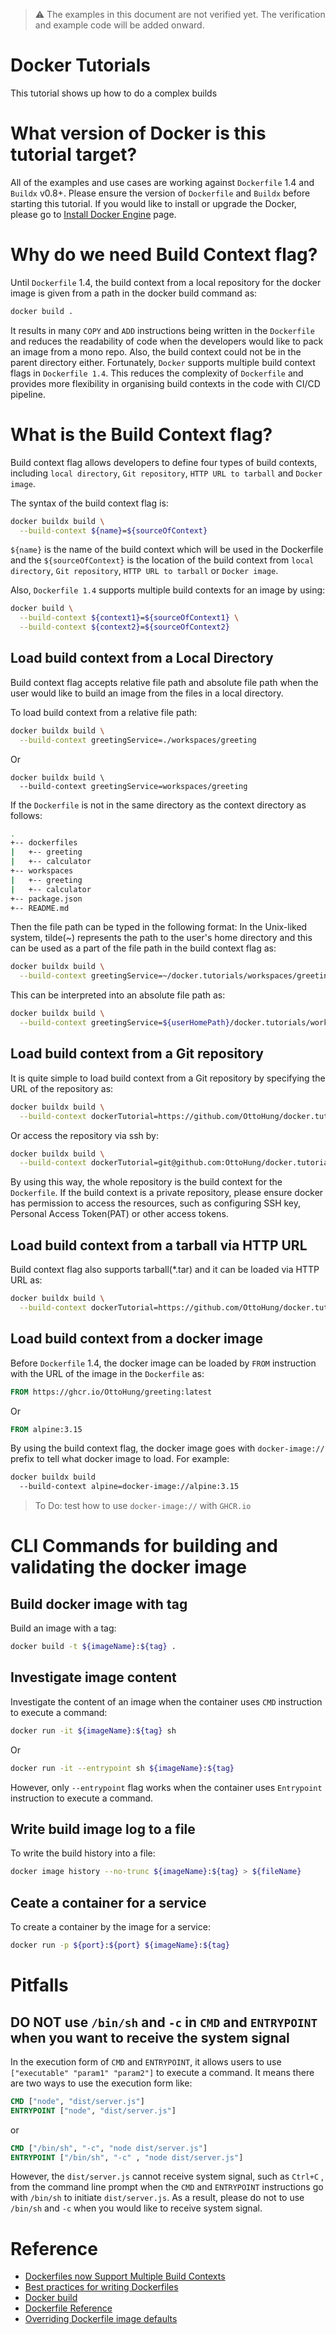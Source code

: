 > :warning:
> The examples in this document are not verified yet.
> The verification and example code will be added onward.


# Docker Tutorials

This tutorial shows up how to do a complex builds


# What version of Docker is this tutorial target?

All of the examples and use cases are working against `Dockerfile` 
1.4 and `Buildx` v0.8+. Please ensure the version of `Dockerfile` 
and `Buildx` before starting this tutorial. If you would like to 
install or upgrade the Docker, please go to 
[Install Docker Engine](https://docs.docker.com/engine/install/) page. 


# Why do we need Build Context flag?

Until `Dockerfile` 1.4, the build context from a local repository for 
the docker image is given from a path in the docker build command as:
```bash
docker build .
```
It results in many `COPY` and `ADD` instructions being written in the 
`Dockerfile` and reduces the readability of code when the developers 
would like to pack an image from a mono repo. Also, the build context 
could not be in the parent directory either. Fortunately, `Docker` 
supports multiple build context flags in `Dockerfile 1.4`. This 
reduces the complexity of `Dockerfile` and provides more flexibility 
in organising build contexts in the code with CI/CD pipeline.


# What is the Build Context flag?

Build context flag allows developers to define four types of build 
contexts, including `local directory`, `Git repository`, 
`HTTP URL to tarball` and `Docker image`.

The syntax of the build context flag is:
```bash
docker buildx build \
  --build-context ${name}=${sourceOfContext}
```
`${name}` is the name of the build context which will be used in 
the Dockerfile and the `${sourceOfContext}` is the location of 
the build context from `local directory`, `Git repository`, 
`HTTP URL to tarball` or `Docker image`.

Also, `Dockerfile 1.4` supports multiple build contexts for an 
image by using:
```bash
docker build \
  --build-context ${context1}=${sourceOfContext1} \
  --build-context ${context2}=${sourceOfContext2}
```


## Load build context from a Local Directory

Build context flag accepts relative file path and absolute file 
path when the user would like to build an image from the files 
in a local directory.

To load build context from a relative file path:
```bash
docker buildx build \
  --build-context greetingService=./workspaces/greeting
```
Or
```base
docker buildx build \
  --build-context greetingService=workspaces/greeting
```

If the `Dockerfile` is not in the same directory as the context 
directory as follows:
```bash
.
+-- dockerfiles
|   +-- greeting
|   +-- calculator
+-- workspaces
|   +-- greeting
|   +-- calculator
+-- package.json
+-- README.md
```
Then the file path can be typed in the following format:
In the Unix-liked system, tilde(~) represents the path to the 
user's home directory and this can be used as a part of the file 
path in the build context flag as:
```bash
docker buildx build \
  --build-context greetingService=~/docker.tutorials/workspaces/greeting
```
This can be interpreted into an absolute file path as:
```bash
docker buildx build \
  --build-context greetingService=${userHomePath}/docker.tutorials/workspaces/greeting
```


## Load build context from a Git repository

It is quite simple to load build context from a Git repository by 
specifying the URL of the repository as:
```bash
docker buildx build \
  --build-context dockerTutorial=https://github.com/OttoHung/docker.tutorial.git
```
Or access the repository via ssh by:
```bash
docker buildx build \
  --build-context dockerTutorial=git@github.com:OttoHung/docker.tutorial.git
```

By using this way, the whole repository is the build context for the 
`Dockerfile`. If the build context is a private repository, please 
ensure docker has permission to access the resources, such as 
configuring SSH key, Personal Access Token(PAT) or other access tokens.


## Load build context from a tarball via HTTP URL

Build context flag also supports tarball(*.tar) and it can be loaded 
via HTTP URL as:
```bash
docker buildx build \
  --build-context dockerTutorial=https://github.com/OttoHung/docker.tutorials/archive/refs/tags/tutorials.tar.gz
```


## Load build context from a docker image

Before `Dockerfile` 1.4, the docker image can be loaded by `FROM` 
instruction with the URL of the image in the `Dockerfile` as:
```dockerfile
FROM https://ghcr.io/OttoHung/greeting:latest
```
Or
```dockerfile
FROM alpine:3.15
```

By using the build context flag, the docker image goes with 
`docker-image://` prefix to tell what docker image to load. For
example:
```bash
docker buildx build
  --build-context alpine=docker-image://alpine:3.15
```

> To Do: test how to use `docker-image://` with `GHCR.io`


# CLI Commands for building and validating the docker image

## Build docker image with tag

Build an image with a tag:
```bash
docker build -t ${imageName}:${tag} .
```


## Investigate image content

Investigate the content of an image when the container uses `CMD` instruction 
to execute a command:
```bash
docker run -it ${imageName}:${tag} sh
```
Or
```bash
docker run -it --entrypoint sh ${imageName}:${tag}
```

However, only `--entrypoint` flag works when the container uses
`Entrypoint` instruction to execute a command.


## Write build image log to a file

To write the build history into a file:
```bash
docker image history --no-trunc ${imageName}:${tag} > ${fileName}
```


## Ceate a container for a service

To create a container by the image for a service:
```bash
docker run -p ${port}:${port} ${imageName}:${tag}
```


# Pitfalls

## **DO NOT** use `/bin/sh` and `-c` in `CMD` and `ENTRYPOINT` when you want to receive the system signal

In the execution form of `CMD` and `ENTRYPOINT`, it allows users to use 
`["executable" "param1" "param2"]` to execute a command. It means there 
are two ways to use the execution form like:
```dockerfile
CMD ["node", "dist/server.js"]
ENTRYPOINT ["node", "dist/server.js"]
```
or
```dockerfile
CMD ["/bin/sh", "-c", "node dist/server.js"]
ENTRYPOINT ["/bin/sh", "-c" , "node dist/server.js"]
```

However, the `dist/server.js` cannot receive system signal, such as `Ctrl+C`
, from the command line prompt when the `CMD` and `ENTRYPOINT` 
instructions go with `/bin/sh` to initiate `dist/server.js`. As a result, 
please do not to use `/bin/sh` and `-c` when you would like to receive 
system signal.


# Reference

- [Dockerfiles now Support Multiple Build Contexts](https://www.docker.com/blog/dockerfiles-now-support-multiple-build-contexts/)
- [Best practices for writing Dockerfiles](https://docs.docker.com/develop/develop-images/dockerfile_best-practices/)
- [Docker build](https://docs.docker.com/engine/reference/commandline/build/)
- [Dockerfile Reference](https://docs.docker.com/engine/reference/builder/)
- [Overriding Dockerfile image defaults](https://docs.docker.com/engine/reference/run/#overriding-dockerfile-image-defaults)
